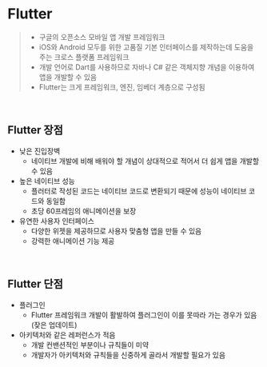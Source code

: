 # Flutter

> * 구글의 오픈소스 모바일 앱 개발 프레임워크
> * iOS와 Android 모두를 위한 고품질 기본 인터페이스를 제작하는데 도움을 주는 크로스 플랫폼 프레임워크
> * 개발 언어로 Dart를 사용하므로 자바나 C# 같은 객체지향 개념을 이용하여 앱을 개발할 수 있음
> * Flutter는 크게 프레임워크, 엔진, 임베더 계층으로 구성됨

​                  

## Flutter 장점

* 낮은 진입장벽
  * 네이티브 개발에 비해 배워야 할 개념이 상대적으로 적어서 더 쉽게 앱을 개발할 수 있음
* 높은 네이티브 성능
  * 플러터로 작성된 코드는 네이티브 코드로 변환되기 때문에 성능이 네이티브 코드와 동일함
  * 초당 60프레임의 애니메이션을 보장
* 유연한 사용자 인터페이스
  * 다양한 위젯을 제공하므로 사용자 맞춤형 앱을 만들 수 있음
  * 강력한 애니메이션 기능 제공

​              

## Flutter 단점

* 플러그인
  * Flutter 프레임워크 개발이 활발하여 플러그인이 이를 못따라 가는 경우가 있음(잦은 업데이트)
* 아키텍처와 같은 레퍼런스가 적음
  * 개발 컨밴션적인 부분이나 규칙들이 미약
  * 개발자가 아키텍처와 규칙들을 신중하게 골라서 개발할 필요가 있음

​            

